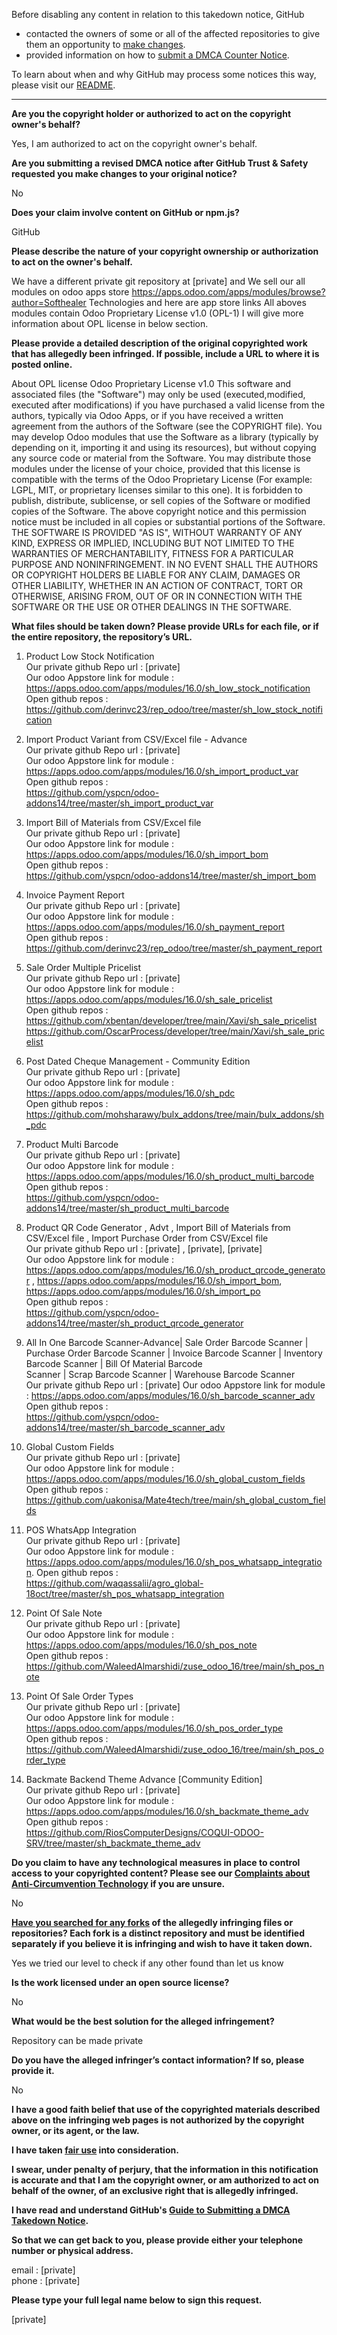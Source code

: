 Before disabling any content in relation to this takedown notice, GitHub
- contacted the owners of some or all of the affected repositories to give them an opportunity to [make changes](https://docs.github.com/en/github/site-policy/dmca-takedown-policy#a-how-does-this-actually-work).
- provided information on how to [submit a DMCA Counter Notice](https://docs.github.com/en/articles/guide-to-submitting-a-dmca-counter-notice).

To learn about when and why GitHub may process some notices this way, please visit our [README](https://github.com/github/dmca/blob/master/README.md#anatomy-of-a-takedown-notice).

---

**Are you the copyright holder or authorized to act on the copyright owner's behalf?**

Yes, I am authorized to act on the copyright owner's behalf.

**Are you submitting a revised DMCA notice after GitHub Trust & Safety requested you make changes to your original notice?**

No

**Does your claim involve content on GitHub or npm.js?**

GitHub

**Please describe the nature of your copyright ownership or authorization to act on the owner's behalf.**

We have a different private git repository at [private] and We sell our all modules on odoo apps store https://apps.odoo.com/apps/modules/browse?author=Softhealer Technologies and here are app store links
All aboves modules contain Odoo Proprietary License v1.0 (OPL-1) I will give more information about OPL license in below section.

**Please provide a detailed description of the original copyrighted work that has allegedly been infringed. If possible, include a URL to where it is posted online.**

About OPL license
Odoo Proprietary License v1.0
This software and associated files (the "Software") may only be used (executed,modified, executed after modifications) if you have purchased a valid license from the authors, typically via Odoo Apps, or if you have received a written
agreement from the authors of the Software (see the COPYRIGHT file).
You may develop Odoo modules that use the Software as a library (typically by depending on it, importing it and using its resources), but without copying any source code or material from the Software. You may distribute those modules
under the license of your choice, provided that this license is compatible with the terms of the Odoo Proprietary License (For example: LGPL, MIT, or proprietary licenses similar to this one).
It is forbidden to publish, distribute, sublicense, or sell copies of the Software or modified copies of the Software.
The above copyright notice and this permission notice must be included in all copies or substantial portions of the Software.
THE SOFTWARE IS PROVIDED "AS IS", WITHOUT WARRANTY OF ANY KIND, EXPRESS OR IMPLIED, INCLUDING BUT NOT LIMITED TO THE WARRANTIES OF MERCHANTABILITY, FITNESS FOR A PARTICULAR PURPOSE
AND NONINFRINGEMENT. IN NO EVENT SHALL THE AUTHORS OR COPYRIGHT HOLDERS BE LIABLE FOR ANY CLAIM, DAMAGES OR OTHER LIABILITY, WHETHER IN AN ACTION OF CONTRACT, TORT OR OTHERWISE,
ARISING FROM, OUT OF OR IN CONNECTION WITH THE SOFTWARE OR THE USE OR OTHER DEALINGS IN THE SOFTWARE.

**What files should be taken down? Please provide URLs for each file, or if the entire repository, the repository’s URL.**

1) Product Low Stock Notification  
Our private github Repo url : [private]  
Our odoo Appstore link for module : https://apps.odoo.com/apps/modules/16.0/sh_low_stock_notification  
Open github repos :  
https://github.com/derinvc23/rep_odoo/tree/master/sh_low_stock_notification

2) Import Product Variant from CSV/Excel file - Advance  
Our private github Repo url : [private]  
Our odoo Appstore link for module : https://apps.odoo.com/apps/modules/16.0/sh_import_product_var  
Open github repos :  
https://github.com/yspcn/odoo-addons14/tree/master/sh_import_product_var

3) Import Bill of Materials from CSV/Excel file  
Our private github Repo url : [private]  
Our odoo Appstore link for module : https://apps.odoo.com/apps/modules/16.0/sh_import_bom  
Open github repos :  
https://github.com/yspcn/odoo-addons14/tree/master/sh_import_bom

4) Invoice Payment Report  
Our private github Repo url : [private]  
Our odoo Appstore link for module : https://apps.odoo.com/apps/modules/16.0/sh_payment_report  
Open github repos :  
https://github.com/derinvc23/rep_odoo/tree/master/sh_payment_report

5) Sale Order Multiple Pricelist  
Our private github Repo url : [private]  
Our odoo Appstore link for module : https://apps.odoo.com/apps/modules/16.0/sh_sale_pricelist  
Open github repos :  
https://github.com/xbentan/developer/tree/main/Xavi/sh_sale_pricelist  
https://github.com/OscarProcess/developer/tree/main/Xavi/sh_sale_pricelist

6) Post Dated Cheque Management - Community Edition  
Our private github Repo url : [private]  
Our odoo Appstore link for module : https://apps.odoo.com/apps/modules/16.0/sh_pdc  
Open github repos :  
https://github.com/mohsharawy/bulx_addons/tree/main/bulx_addons/sh_pdc

7) Product Multi Barcode  
Our private github Repo url : [private]  
Our odoo Appstore link for module : https://apps.odoo.com/apps/modules/16.0/sh_product_multi_barcode  
Open github repos :  
https://github.com/yspcn/odoo-addons14/tree/master/sh_product_multi_barcode

8) Product QR Code Generator , Advt , Import Bill of Materials from CSV/Excel file , Import Purchase Order from CSV/Excel file  
Our private github Repo url : [private] , [private], [private]  
Our odoo Appstore link for module : https://apps.odoo.com/apps/modules/16.0/sh_product_qrcode_generator , https://apps.odoo.com/apps/modules/16.0/sh_import_bom, https://apps.odoo.com/apps/modules/16.0/sh_import_po  
Open github repos :  
https://github.com/yspcn/odoo-addons14/tree/master/sh_product_qrcode_generator

9) All In One Barcode Scanner-Advance| Sale Order Barcode Scanner | Purchase Order Barcode Scanner | Invoice Barcode Scanner | Inventory Barcode Scanner | Bill Of Material Barcode  
Scanner | Scrap Barcode Scanner | Warehouse Barcode Scanner  
Our private github Repo url : [private]
Our odoo Appstore link for module : https://apps.odoo.com/apps/modules/16.0/sh_barcode_scanner_adv  
Open github repos :  
https://github.com/yspcn/odoo-addons14/tree/master/sh_barcode_scanner_adv

10) Global Custom Fields  
Our private github Repo url : [private]  
Our odoo Appstore link for module : https://apps.odoo.com/apps/modules/16.0/sh_global_custom_fields  
Open github repos :  
https://github.com/uakonisa/Mate4tech/tree/main/sh_global_custom_fields

11) POS WhatsApp Integration  
Our private github Repo url : [private]  
Our odoo Appstore link for module : https://apps.odoo.com/apps/modules/16.0/sh_pos_whatsapp_integration. 
Open github repos :  
https://github.com/waqassalii/agro_global-18oct/tree/master/sh_pos_whatsapp_integration

12) Point Of Sale Note  
Our private github Repo url : [private]  
Our odoo Appstore link for module : https://apps.odoo.com/apps/modules/16.0/sh_pos_note  
Open github repos :  
https://github.com/WaleedAlmarshidi/zuse_odoo_16/tree/main/sh_pos_note

13) Point Of Sale Order Types  
Our private github Repo url : [private]  
Our odoo Appstore link for module : https://apps.odoo.com/apps/modules/16.0/sh_pos_order_type  
Open github repos :  
https://github.com/WaleedAlmarshidi/zuse_odoo_16/tree/main/sh_pos_order_type

14) Backmate Backend Theme Advance [Community Edition]  
Our private github Repo url : [private]  
Our odoo Appstore link for module : https://apps.odoo.com/apps/modules/16.0/sh_backmate_theme_adv  
Open github repos :  
https://github.com/RiosComputerDesigns/COQUI-ODOO-SRV/tree/master/sh_backmate_theme_adv

**Do you claim to have any technological measures in place to control access to your copyrighted content? Please see our <a href="https://docs.github.com/articles/guide-to-submitting-a-dmca-takedown-notice#complaints-about-anti-circumvention-technology">Complaints about Anti-Circumvention Technology</a> if you are unsure.**

No

**<a href="https://docs.github.com/articles/dmca-takedown-policy#b-what-about-forks-or-whats-a-fork">Have you searched for any forks</a> of the allegedly infringing files or repositories? Each fork is a distinct repository and must be identified separately if you believe it is infringing and wish to have it taken down.**

Yes we tried our level to check if any other found than let us know

**Is the work licensed under an open source license?**

No

**What would be the best solution for the alleged infringement?**

Repository can be made private

**Do you have the alleged infringer’s contact information? If so, please provide it.**

No

**I have a good faith belief that use of the copyrighted materials described above on the infringing web pages is not authorized by the copyright owner, or its agent, or the law.**

**I have taken <a href="https://www.lumendatabase.org/topics/22">fair use</a> into consideration.**

**I swear, under penalty of perjury, that the information in this notification is accurate and that I am the copyright owner, or am authorized to act on behalf of the owner, of an exclusive right that is allegedly infringed.**

**I have read and understand GitHub's <a href="https://docs.github.com/articles/guide-to-submitting-a-dmca-takedown-notice/">Guide to Submitting a DMCA Takedown Notice</a>.**

**So that we can get back to you, please provide either your telephone number or physical address.**

email : [private]  
phone : [private]  

**Please type your full legal name below to sign this request.**

[private]  
